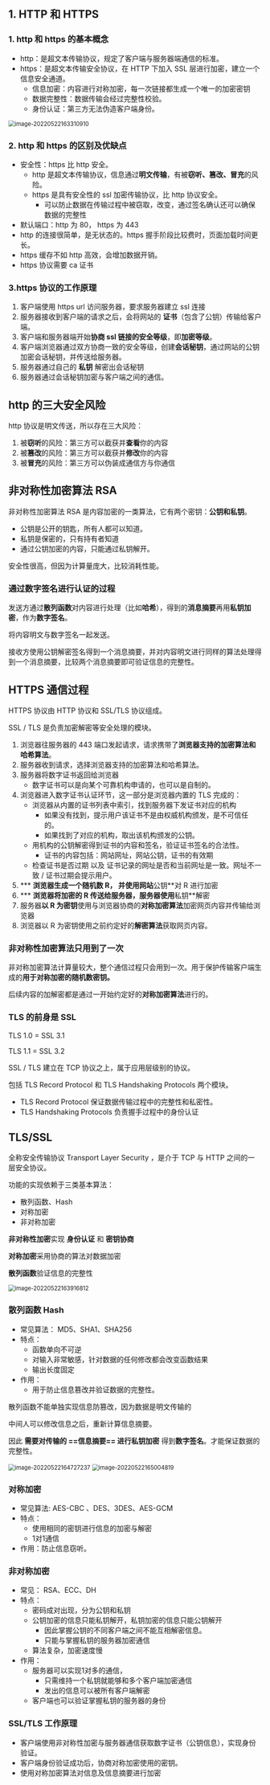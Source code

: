 ## 1. HTTP 和 HTTPS

### 1. http 和 https 的基本概念

- http：是超文本传输协议，规定了客户端与服务器端通信的标准。
- https：是超文本传输安全协议，在 HTTP 下加入 SSL 层进行加密，建立一个信息安全通道。
  - 信息加密：内容进行对称加密，每一次链接都生成一个唯一的加密密钥
  - 数据完整性：数据传输会经过完整性校验。
  - 身份认证：第三方无法伪造客户端身份。

<img src="C:\Users\Zirina\AppData\Roaming\Typora\typora-user-images\image-20220522163310910.png" alt="image-20220522163310910" style="zoom:80%;" />

### 2. http 和 https 的区别及优缺点

- 安全性：https 比 http 安全。
  - http 是超文本传输协议，信息通过**明文传输**，有被**窃听、篡改、冒充**的风险。
  - https 是具有安全性的 ssl 加密传输协议，比 http 协议安全。
    - 可以防止数据在传输过程中被窃取，改变，通过签名确认还可以确保数据的完整性
- 默认端口：http 为 80， https 为 443
- http 的连接很简单，是无状态的。https 握手阶段比较费时，页面加载时间更长。
- https 缓存不如 http 高效，会增加数据开销。
- https 协议需要 ca 证书

### 3.https 协议的工作原理

1. 客户端使用 https url 访问服务器，要求服务器建立 ssl 连接
2. 服务器接收到客户端的请求之后，会将网站的 **证书**（包含了公钥）传输给客户端。
3. 客户端和服务器端开始**协商 ssl 链接的安全等级**，即**加密等级**。
4. 客户端浏览器通过双方协商一致的安全等级，创建**会话秘钥**，通过网站的公钥加密会话秘钥，并传送给服务器。
5. 服务器通过自己的 **私钥** 解密出会话秘钥
6.  服务器通过会话秘钥加密与客户端之间的通信。

## http 的三大安全风险

http 协议是明文传送，所以存在三大风险：

1. 被**窃听**的风险：第三方可以截获并**查看**你的内容
2. 被**篡改**的风险：第三方可以截获并**修改**你的内容
3. 被**冒充**的风险：第三方可以伪装成通信方与你通信

## 非对称性加密算法 RSA

非对称性加密算法 RSA 是内容加密的一类算法，它有两个密钥：**公钥和私钥**。

- 公钥是公开的钥匙，所有人都可以知道。
- 私钥是保密的，只有持有者知道
- 通过公钥加密的内容，只能通过私钥解开。

安全性很高，但因为计算量庞大，比较消耗性能。

### 通过数字签名进行认证的过程

发送方通过**散列函数**对内容进行处理（比如**哈希**），得到的**消息摘要**再用**私钥加密**，作为**数字签名**。

将内容明文与数字签名一起发送。

接收方使用公钥解密签名得到一个消息摘要，并对内容明文进行同样的算法处理得到一个消息摘要，比较两个消息摘要即可验证信息的完整性。

## HTTPS 通信过程

HTTPS 协议由 HTTP 协议和 SSL/TLS 协议组成。

SSL / TLS 是负责加密解密等安全处理的模块。

1. 浏览器往服务器的 443 端口发起请求，请求携带了**浏览器支持的加密算法和哈希算法**。
2. 服务器收到请求，选择浏览器支持的加密算法和哈希算法。
3. 服务器将数字证书返回给浏览器
   - 数字证书可以是向某个可靠机构申请的，也可以是自制的。
4. 浏览器进入数字证书认证环节，这一部分是浏览器内置的 TLS 完成的：
   - 浏览器从内置的证书列表中索引，找到服务器下发证书对应的机构
     - 如果没有找到，提示用户该证书不是由权威机构颁发，是不可信任的。
     - 如果找到了对应的机构，取出该机构颁发的公钥。
   - 用机构的公钥解密得到证书的内容和签名，验证证书签名的合法性。
     - 证书的内容包括：网站网址，网站公钥，证书的有效期
   - 检查证书是否过期 以及 证书记录的网址是否和当前网址是一致。网址不一致 / 证书过期会提示用户。
5. *** **浏览器生成一个随机数 R， 并使用网站**公钥**对 R 进行加密
6. *** **浏览器将加密的 R 传送给服务器，服务器使用**私钥**解密
7. 服务器**以 R 为密钥**使用与浏览器协商的**对称加密算法**加密网页内容并传输给浏览器
8. 浏览器以 R 为密钥使用之前约定好的**解密算法**获取网页内容。

### 非对称性加密算法只用到了一次

非对称加密算法计算量较大，整个通信过程只会用到一次。用于保护传输客户端生成的**用于对称加密的随机数密钥。**

后续内容的加解密都是通过一开始约定好的**对称加密算法**进行的。

### TLS 的前身是 SSL

TLS 1.0 = SSL 3.1

TLS 1.1 = SSL 3.2

SSL / TLS 建立在 TCP 协议之上，属于应用层级别的协议。

包括 TLS Record Protocol 和 TLS Handshaking Protocols 两个模块。

- TLS Record Protocol 保证数据传输过程中的完整性和私密性。
- TLS Handshaking Protocols 负责握手过程中的身份认证





## TLS/SSL

全称安全传输协议 Transport Layer Security ，是介于 TCP 与 HTTP 之间的一层安全协议。

功能的实现依赖于三类基本算法：

- 散列函数、Hash
- 对称加密
- 非对称加密

**非对称性加密**实现 **身份认证** 和 **密钥协商**

**对称加密**采用协商的算法对数据加密

**散列函数**验证信息的完整性

<img src="C:\Users\Zirina\AppData\Roaming\Typora\typora-user-images\image-20220522163916812.png" alt="image-20220522163916812" style="zoom:80%;" />

### 散列函数 Hash

- 常见算法： MD5、SHA1、SHA256
- 特点：
  - 函数单向不可逆
  - 对输入非常敏感，针对数据的任何修改都会改变函数结果
  - 输出长度固定
- 作用：
  - 用于防止信息篡改并验证数据的完整性。

散列函数不能单独实现信息防篡改，因为数据是明文传输的

中间人可以修改信息之后，重新计算信息摘要。

因此 **需要对传输的 ==信息摘要== 进行私钥加密** 得到**数字签名**。才能保证数据的完整性。

<img src="C:\Users\Zirina\AppData\Roaming\Typora\typora-user-images\image-20220522164727237.png" alt="image-20220522164727237" style="zoom:80%;" />

<img src="C:\Users\Zirina\AppData\Roaming\Typora\typora-user-images\image-20220522165004819.png" alt="image-20220522165004819" style="zoom:80%;" />

### 对称加密

- 常见算法: AES-CBC 、DES、3DES、AES-GCM
- 特点：
  - 使用相同的密钥进行信息的加密与解密
  - 1对1通信
- 作用：防止信息窃听。

### 非对称加密

- 常见： RSA、ECC、DH
- 特点：
  - 密码成对出现，分为公钥和私钥
  - 公钥加密的信息只能私钥解开，私钥加密的信息只能公钥解开
    - 因此掌握公钥的不同客户端之间不能互相解密信息。
    - 只能与掌握私钥的服务器加密通信
  - 算法复杂，加密速度慢
- 作用：
  - 服务器可以实现1对多的通信，
    - 只需维持一个私钥就能够和多个客户端加密通信
    - 发出的信息可以被所有客户端解密
  - 客户端也可以验证掌握私钥的服务器的身份

### SSL/TLS 工作原理

- 客户端使用非对称性加密与服务器通信获取数字证书（公钥信息），实现身份验证。
- 客户端身份验证成功后，协商对称加密使用的密钥。
- 使用对称加密算法对信息及信息摘要进行加密

